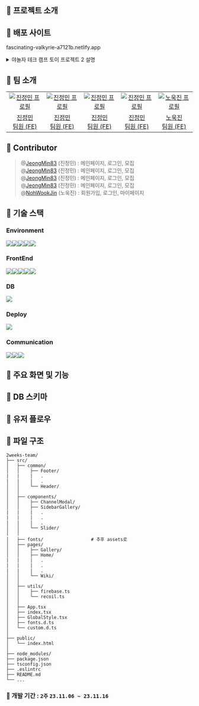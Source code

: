 
## 📌 프로젝트 소개


## 📌 배포 사이트
fascinating-valkyrie-a7121b.netlify.app

<details>
<summary>야놀자 테크 캠프 토이 프로젝트 2 설명</summary>

# **🍋 소켓 기반 채팅앱**

주어진 API와 소켓을 분석해 어떤 프로젝트를 진행/완성할 것인지 팀 단위로 자유롭게 결정하고 만들어보세요.
과제 수행 및 리뷰 기간은 별도 공지를 참고하세요!

## **[필수 구현사항]**
- [ ] `useState` 또는 `useReducer`를 활용한 상태 관리 구현
- [ ] `Sass`, `styled-component`, `emotion`, `Chakra UI`, `tailwind CSS` 등을 활용한 스타일 구현
- [ ] `react` 상태를 통한 CRUD 구현
- [ ] 상태에 따라 달라지는 스타일 구현
- [ ] `custom hook`을 통한 비동기 처리 구현
- [ ] 유저인증 시스템(로그인, 회원가입) 구현
- [ ] `jwt`등의 유저 인증 시스템 (로그인, 회원가입 기능)
- [ ] 소켓을 이용한 채팅 구현

## **[선택 구현사항]**
- [ ] `Next.js`를 활용한 서버 사이드 렌더링 구현
- [ ] `typescript`를 활용한 앱 구현
- [ ] `storybook`을 활용한 디자인 시스템 구현
- [ ] `jest`를 활용한 단위 테스트 구현



</details>

## 📌 팀 소개

<table>
  <tr>
     <td align="center" width="150px">
      <a href="https://github.com/turkey-kim" target="_blank">
        <img src="https://github.com/2weeks-team/2weeks-team/assets/39702832/8cc8e0d9-7d9b-4162-aebd-e459e996a144" alt="진정민 프로필" />
      </a>
    </td>
     <td align="center" width="150px">
      <a href="https://github.com/turkey-kim" target="_blank">
        <img src="https://github.com/2weeks-team/2weeks-team/assets/39702832/8cc8e0d9-7d9b-4162-aebd-e459e996a144" alt="진정민 프로필" />
      </a>
    </td>
    <td align="center" width="150px">
      <a href="https://github.com/turkey-kim" target="_blank">
        <img src="https://github.com/2weeks-team/2weeks-team/assets/39702832/8cc8e0d9-7d9b-4162-aebd-e459e996a144" alt="진정민 프로필" />
      </a>
    </td>
     <td align="center" width="150px">
      <a href="https://github.com/turkey-kim" target="_blank">
        <img src="https://github.com/2weeks-team/2weeks-team/assets/39702832/8cc8e0d9-7d9b-4162-aebd-e459e996a144" alt="진정민 프로필" />
      </a>
    </td>
     <td align="center" width="150px">
      <a href="https://github.com/NohWookJin" target="_blank">
        <img src="https://github.com/TOY-2-9/chat/assets/101846817/54870184-86fa-44b5-89fa-d8b8e54cbec8" alt="노욱진 프로필" />
      </a>
    </td>
  </tr>
  <tr>
        <td align="center">
      <a href="https://github.com/JeongMin83" target="_blank">
        진정민<br />
                팀원 (FE)
      </a>
    </td>
        <td align="center">
      <a href="https://github.com/JeongMin83" target="_blank">
        진정민<br />
                팀원 (FE)
      </a>
    </td>
    <td align="center">
      <a href="https://github.com/JeongMin83" target="_blank">
        진정민<br />
                팀원 (FE)
      </a>
    </td>
    <td align="center">
      <a href="https://github.com/JeongMin83" target="_blank">
        진정민<br />
                팀원 (FE)
      </a>
    </td>
        <td align="center">
      <a href="https://github.com/NohWookJin" target="_blank">
        노욱진<br />
                팀원 (FE)
      </a>
    </td>
  </tr>
</table>

## 📌 Contributor
> @[JeongMin83](https://github.com/JeongMin83) (진정민) : 메인페이지, 로그인, 모집<br/>
@[JeongMin83](https://github.com/JeongMin83) (진정민) : 메인페이지, 로그인, 모집<br/>
@[JeongMin83](https://github.com/JeongMin83) (진정민) : 메인페이지, 로그인, 모집<br/>
@[JeongMin83](https://github.com/JeongMin83) (진정민) : 메인페이지, 로그인, 모집<br/>
@[NohWookJin](https://github.com/NohWookJin) (노욱진) : 회원가입, 로그인, 마이페이지<br/>

## 📌 기술 스택

### Environment

<div style="display: flex;">
  <img src="https://img.shields.io/badge/VSC-007ACC?style=for-the-badge&logo=visual studio&logoColor=white" />
  <img src="https://img.shields.io/badge/github-181717?style=for-the-badge&logo=github&logoColor=white" />
  <img src="https://img.shields.io/badge/git-F05032?style=for-the-badge&logo=git&logoColor=white" />
  <img src="https://img.shields.io/badge/ESLint-4B3263?style=for-the-badge&logo=eslint&logoColor=white" />
  <img src="https://img.shields.io/badge/npm-CB3837?style=for-the-badge&logo=npm&logoColor=white" />
</div>

### FrontEnd

<div style="display: flex;">
  <img src="https://img.shields.io/badge/html5-%23E34F26.svg?style=for-the-badge&logo=html5&logoColor=white" />
  <img src="https://img.shields.io/badge/css3-1572B6?style=for-the-badge&logo=css3&logoColor=white" />
  <img src="https://img.shields.io/badge/react-%2320232a?style=for-the-badge&logo=react&logoColor=%2361DAFB" />
  <img src="https://img.shields.io/badge/Recoil-oran?style=for-the-badge&logo=Recoil" />
  <img src="https://img.shields.io/badge/typescript-%23007ACC.svg?style=for-the-badge&logo=typescript&logoColor=white" />
</div>

### DB

<div style="display: flex;">
  <img src="https://img.shields.io/badge/firebase-%23039BE5.svg?style=for-the-badge&logo=firebase" />
</div>

### Deploy

<div style="display: flex;">
  <img src="https://img.shields.io/badge/vercel-%23000000.svg?style=for-the-badge&logo=vercel&logoColor=white" />
</div>

### Communication

<div style="display: flex;">
  <img src="https://img.shields.io/badge/jira-0052CC?style=for-the-badge&logo=jira&logoColor=white" />
  <img src="https://img.shields.io/badge/notion-000000?style=for-the-badge&logo=notion&logoColor=white" />
  <img src="https://img.shields.io/badge/figma-%23F24E1E?style=for-the-badge&logo=figma&logoColor=white" />
</div>

## 📌 주요 화면 및 기능


## 📌 DB 스키마


## 📌 유저 플로우


## 📌 파일 구조

```
2weeks-team/
├── src/
│   ├── common/
│   │    ├── Footer/
|   |    |   .
|   |    |   .
│   │    └── Header/
│   │    
│   ├── components/    
│   │    ├── ChannelModal/
│   │    ├── SidebarGallery/
|   |    |   .
|   |    |   .
|   |    |   .
│   │    └── Slider/
│   │    
│   ├── fonts/                  # 추후 assets로
│   ├── pages/     
│   │    ├── Gallery/
│   │    ├── Home/
|   |    |   .
|   |    |   .
|   |    |   .
│   │    └── Wiki/     
│   │    
│   ├── utils/           
│   │    ├── firebase.ts
│   │    └── recoil.ts
│   │    
│   ├── App.tsx
│   ├── index.tsx
│   ├── GlobalStyle.tsx
│   ├── fonts.d.ts
│   └── custom.d.ts
│
├── public/
│   └── index.html
│  
├── node_modules/
├── package.json
├── tsconfig.json
├── .eslintrc
├── README.md
└── ...
```

### 📌 개발 기간 :  `2주` `23.11.06 ~ 23.11.16`

